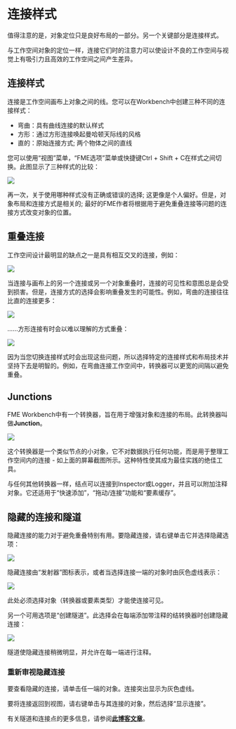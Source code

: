 # 连接样式

值得注意的是，对象定位只是良好布局的一部分。另一个关键部分是连接样式。

与工作空间对象的定位一样，连接它们时的注意力可以使设计不良的工作空间与视觉上有吸引力且高效的工作空间之间产生差异。

## 连接样式

连接是工作空间画布上对象之间的线。您可以在Workbench中创建三种不同的连接样式：

* 弯曲：具有曲线连接的默认样式
* 方形：通过方形连接唤起曼哈顿天际线的风格
* 直的：原始连接方式; 两个物体之间的直线

您可以使用“视图”菜单，“FME选项”菜单或快捷键Ctrl + Shift + C在样式之间切换。此图显示了三种样式的比较：

[![](../../.gitbook/assets/img5.027.connectionstylecomparison.png)](https://github.com/safesoftware/FMETraining/blob/Desktop-Basic-2018/DesktopBasic5BestPractice/Images/Img5.027.ConnectionStyleComparison.png)

再一次，关于使用哪种样式没有正确或错误的选择; 这更像是个人偏好。但是，对象布局和连接方式是相关的; 最好的FME作者将根据用于避免重叠连接等问题的连接方式改变对象的位置。

## 重叠连接

工作空间设计最明显的缺点之一是具有相互交叉的连接，例如：

[![](../../.gitbook/assets/img5.028.overlappingconnections.png)](https://github.com/safesoftware/FMETraining/blob/Desktop-Basic-2018/DesktopBasic5BestPractice/Images/Img5.028.OverlappingConnections.png)

当连接与画布上的另一个连接或另一个对象重叠时，连接的可见性和意图总是会受到损害。但是，连接方式的选择会影响重叠发生的可能性。例如，弯曲的连接往往比直的连接更多：

[![](../../.gitbook/assets/img5.029.crossingcurveconnections.png)](https://github.com/safesoftware/FMETraining/blob/Desktop-Basic-2018/DesktopBasic5BestPractice/Images/Img5.029.CrossingCurveConnections.png)

......方形连接有时会以难以理解的方式重叠：

[![](../../.gitbook/assets/img5.030.manhattancrossing.png)](https://github.com/safesoftware/FMETraining/blob/Desktop-Basic-2018/DesktopBasic5BestPractice/Images/Img5.030.ManhattanCrossing.png)

因为当您切换连接样式时会出现这些问题，所以选择特定的连接样式和布局技术并坚持下去是明智的。例如，在弯曲连接工作空间中，转换器可以更宽的间隔以避免重叠。

## Junctions

FME Workbench中有一个转换器，旨在用于增强对象和连接的布局。此转换器叫做**Junction**。

[![](../../.gitbook/assets/img5.031.junctiontransformers.png)](https://github.com/safesoftware/FMETraining/blob/Desktop-Basic-2018/DesktopBasic5BestPractice/Images/Img5.031.JunctionTransformers.png)

这个转换器是一个类似节点的小对象，它不对数据执行任何功能，而是用于整理工作空间内的连接 - 如上面的屏幕截图所示。这种特性使其成为最佳实践的绝佳工具。

与任何其他转换器一样，结点可以连接到Inspector或Logger，并且可以附加注释对象。它还适用于“快速添加”，“拖动/连接”功能和“要素缓存”。

## 隐藏的连接和隧道

隐藏连接的能力对于避免重叠特别有用。要隐藏连接，请右键单击它并选择隐藏选项：

[![](../../.gitbook/assets/img5.032.hideconnection.png)](https://github.com/safesoftware/FMETraining/blob/Desktop-Basic-2018/DesktopBasic5BestPractice/Images/Img5.032.HideConnection.png)

隐藏连接由“发射器”图标表示，或者当选择连接一端的对象时由灰色虚线表示：

[![](../../.gitbook/assets/img5.033.hiddenconnections.png)](https://github.com/safesoftware/FMETraining/blob/Desktop-Basic-2018/DesktopBasic5BestPractice/Images/Img5.033.HiddenConnections.png)

此处必须选择对象（转换器或要素类型）才能使连接可见。

另一个可用选项是“创建隧道”。此选择会在每端添加带注释的结转换器时创建隐藏连接：

[![](../../.gitbook/assets/img5.034.tunnelconnection.png)](https://github.com/safesoftware/FMETraining/blob/Desktop-Basic-2018/DesktopBasic5BestPractice/Images/Img5.034.TunnelConnection.png)

隧道使隐藏连接稍微明显，并允许在每一端进行注释。

### 重新审视隐藏连接

要查看隐藏的连接，请单击任一端的对象。连接突出显示为灰色虚线。

要将连接返回到视图，请右键单击与其连接的对象，然后选择“显示连接”。

有关隧道和连接点的更多信息，请参阅[**此博客文章**](http://blog.safe.com/2016/05/fmeevangelist150/)。

